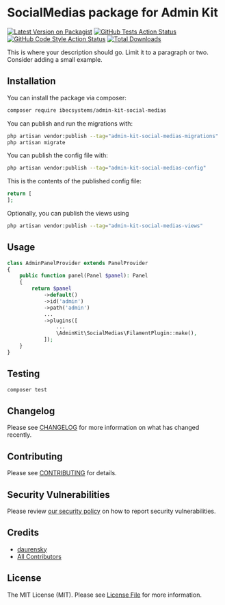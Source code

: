 # SocialMedias package for Admin Kit

[![Latest Version on Packagist](https://img.shields.io/packagist/v/ibec-box/admin-kit-social-medias.svg?style=flat-square)](https://packagist.org/packages/ibecsystems/admin-kit-social-medias)
[![GitHub Tests Action Status](https://img.shields.io/github/actions/workflow/status/ibec-box/admin-kit-social-medias/run-tests.yml?branch=2.x&label=tests&style=flat-square)](https://github.com/ibec-box/admin-kit-social-medias/actions?query=workflow%3Arun-tests+branch%3A2.x)
[![GitHub Code Style Action Status](https://img.shields.io/github/actions/workflow/status/ibec-box/admin-kit-social-medias/fix-php-code-style-issues.yml?branch=2.x&label=code%20style&style=flat-square)](https://github.com/ibec-box/admin-kit-social-medias/actions?query=workflow%3A"Fix+PHP+code+style+issues"+branch%3A2.x)
[![Total Downloads](https://img.shields.io/packagist/dt/ibec-box/admin-kit-social-medias.svg?style=flat-square)](https://packagist.org/packages/ibecsystems/admin-kit-social-medias)

This is where your description should go. Limit it to a paragraph or two. Consider adding a small example.

## Installation

You can install the package via composer:

```bash
composer require ibecsystems/admin-kit-social-medias
```

You can publish and run the migrations with:

```bash
php artisan vendor:publish --tag="admin-kit-social-medias-migrations"
php artisan migrate
```

You can publish the config file with:

```bash
php artisan vendor:publish --tag="admin-kit-social-medias-config"
```

This is the contents of the published config file:

```php
return [
];
```

Optionally, you can publish the views using

```bash
php artisan vendor:publish --tag="admin-kit-social-medias-views"
```

## Usage

```php
class AdminPanelProvider extends PanelProvider
{
    public function panel(Panel $panel): Panel
    {
        return $panel
            ->default()
            ->id('admin')
            ->path('admin')
            ...
            ->plugins([
                ...
                \AdminKit\SocialMedias\FilamentPlugin::make(),
            ]);
    }
}
```

## Testing

```bash
composer test
```

## Changelog

Please see [CHANGELOG](CHANGELOG.md) for more information on what has changed recently.

## Contributing

Please see [CONTRIBUTING](CONTRIBUTING.md) for details.

## Security Vulnerabilities

Please review [our security policy](../../security/policy) on how to report security vulnerabilities.

## Credits

- [daurensky](https://github.com/IBEC-BOX)
- [All Contributors](../../contributors)

## License

The MIT License (MIT). Please see [License File](LICENSE.md) for more information.
